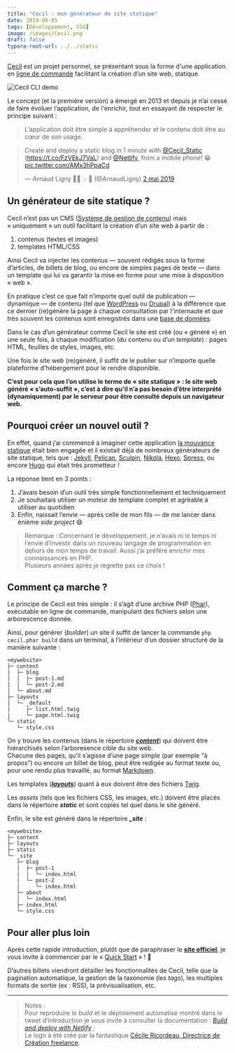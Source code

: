```yaml
---
title: "Cecil : mon générateur de site statique"
date: 2019-06-05
tags: [Développement, SSG]
image: /images/Cecil.png
draft: false
typora-root-url: ../../static
---
```


[Cecil](https://cecil.app/) est un projet personnel, se présentant sous la forme d'une application en [ligne de commande](https://fr.m.wikipedia.org/wiki/Interface_en_ligne_de_commande) facilitant la création d’un site web, statique.

![Cecil CLI demo](/images/projets/cecil-demo.gif)

Le concept (et la première version) a émergé en 2013 et depuis je n’ai cessé de faire évoluer l’application, de l'enrichir, tout en essayant de respecter le principe suivant :

> L’application doit être simple à appréhender et le contenu doit être au cœur de son usage.

<!-- break -->

<blockquote class="twitter-tweet tw-align-center" data-lang="fr"><p lang="en" dir="ltr">Create and deploy a static blog in 1 minute with <a href="https://twitter.com/Cecil_Static?ref_src=twsrc%5Etfw">@Cecil_Static</a> (<a href="https://t.co/FzVEkJ7VaL">https://t.co/FzVEkJ7VaL</a>) and <a href="https://twitter.com/Netlify?ref_src=twsrc%5Etfw">@Netlify</a>, from a mobile phone! 😁 <a href="https://t.co/AMx3hPpaCd">pic.twitter.com/AMx3hPpaCd</a></p>&mdash; Arnaud Ligny 👨‍💻 💡 🚀 (@ArnaudLigny) <a href="https://twitter.com/ArnaudLigny/status/1123984989270544386?ref_src=twsrc%5Etfw">2 mai 2019</a></blockquote>
<script async src="https://platform.twitter.com/widgets.js" charset="utf-8"></script>

## Un générateur de site statique ?

Cecil n’est pas un CMS ([Système de gestion de contenu](https://fr.m.wikipedia.org/wiki/Syst%C3%A8me_de_gestion_de_contenu)) mais « uniquement » un outil facilitant la création d’un site web à partir de :

1. contenus (textes et images)
2. templates HTML/CSS

Ainsi Cecil va injecter les contenus — souvent rédigés sous la forme d’articles, de billets de blog, ou encore de simples pages de texte — dans un template qui lui va garantir la mise en forme pour une mise à disposition « web ».

En pratique c’est ce que fait n’importe quel outil de publication — dynamique — de contenu (tel que [WordPress](https://fr.m.wikipedia.org/wiki/WordPress) ou [Drupal](https://www.drupal.org/)) à la différence que ce dernier (re)génère la page à chaque consultation par l'internaute et que très souvent les contenus sont enregistrés dans une [base de données](https://fr.m.wikipedia.org/wiki/Base_de_donn%C3%A9es).

Dans le cas d’un générateur comme Cecil le site est créé (ou « généré ») en une seule fois, à chaque modification (du contenu ou d’un *template*) : pages HTML, feuilles de styles, images, etc.

Une fois le site web (re)généré, il suffit de le publier sur n’importe quelle plateforme d’hébergement pour le rendre disponible.

**C’est pour cela que l’on utilise le terme de « site statique » : le site web généré « s’auto-suffit », c’est à dire qu'il n’a pas besoin d’être interprété (dynamiquement) par le serveur pour être consulté depuis un navigateur web.**

## Pourquoi créer un nouvel outil ?

En effet, quand j’ai commencé à imaginer cette application [la mouvance statique](https://frank.taillandier.me/2016/03/08/les-gestionnaires-de-contenu-statique/) était bien engagée et il existait déjà de nombreux générateurs de site statique, tels que : [Jekyll](https://jekyllrb.com/), [Pelican](https://getpelican.com), [Sculpin](https://sculpin.io/), [Nikola](https://getnikola.com), [Hexo](https://hexo.io/), [Spress](http://spress.yosymfony.com/), ou encore [Hugo](https://gohugo.io/) qui était très prometteur !

La réponse tient en 3 points :

1. J’avais besoin d’un outil très simple fonctionnellement et techniquement
2. Je souhaitais utiliser un moteur de template complet et agréable à utiliser au quotidien
3. Enfin, naissait l’envie — après celle de mon fils — de me lancer dans énième *side project* 😄

> Remarque :
> Concernant le développement, je n’avais ni le temps ni l’envie d’investir dans un nouveau langage de programmation en dehors de mon temps de travail. Aussi j’ai préféré enrichir mes connaissances en PHP.  
> Plusieurs années après je regrette pas ce choix !

## Comment ça marche ?

Le principe de Cecil est très simple : il s’agit d’une archive PHP ([Phar](https://www.php.net/manual/fr/intro.phar.php)), exécutable en ligne de commande, manipulant des fichiers selon une arborescence donnée.

Ainsi, pour générer (*builder*) un site il suffit de lancer la commande `php cecil.phar build` dans un terminal, à l’intérieur d’un dossier structuré de la manière suivante :

```
<mywebsite>
├─ content
|  ├─ blog
|  |  ├─ post-1.md
|  |  └─ post-2.md
|  └─ about.md
├─ layouts
|  └─ _default
|     ├─ list.html.twig
|     └─ page.html.twig
└─ static
   └─ style.css
```

On y trouve les contenus (dans le répertoire [***content***](https://cecil.app/documentation/content/)) qui doivent être hiérarchisés selon l’arboresence cible du site web.  
Chacune des pages, qu'il s’agisse d’une page simple (par exemple “à propos”) ou encore un billet de blog, peut être redigée au format texte ou, pour une rendu plus travaillé, au format [Markdown](https://fr.m.wikipedia.org/wiki/Markdown).

Les templates ([***layouts***](https://cecil.app/documentation/templates/)) quant à eux doivent être des fichiers [Twig](https://twig.symfony.com/doc/templates.html).

Les *assets* (tels que les fichiers CSS, les images, etc.) doivent être placés dans le répertoire ***static*** et sont copiés tel quel dans le site généré.

Enfin, le site est généré dans le répertoire ***_site*** :

```
<mywebsite>
├─ content
├─ layouts
├─ static
└─ _site
   ├─ blog
   |  ├─ post-1
   |  |  └─ index.html
   |  └─ post-2
   |     └─ index.html
   ├─ about
   |  └─ index.html
   ├─ index.html
   └─ style.css
```

## Pour aller plus loin

Après cette rapide introduction, plutôt que de paraphraser le [**site officiel**](https://cecil.app/), je vous invite à commencer par le « [Quick Start](https://cecil.app/documentation/quick-start/) » ! 🙂

D’autres billets viendront détailler les fonctionnalités de Cecil, telle que la pagination automatique, la gestion de la taxonomie (les *tags*), les multiples formats de sortie (ex : RSS), la prévisualisation, etc.

----

> Notes :  
>Pour reproduire le *build* et le déploiement automatisé montré dans le tweet d’introduction je vous invite à consulter la documentation : [*Build and deploy with Netlify*](https://cecil.app/documentation/publish/#build-and-deploy-with-netlify) ;  
> Le logo à été créé par la fantastique [Cécile Ricordeau, Directrice de Création freelance](https://www.cecillie.fr/).
